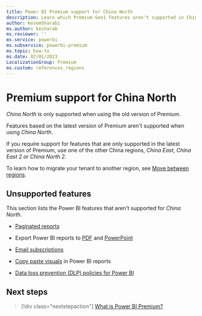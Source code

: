 ```yaml
---
title: Power BI Premium support for China North
description: Learn which Premium Gen1 features aren't supported in China North.
author: KesemSharabi
ms.author: kesharab
ms.reviewer: ''
ms.service: powerbi
ms.subservice: powerbi-premium
ms.topic: how-to
ms.date: 02/01/2023
LocalizationGroup: Premium
ms.custom: references_regions
---
```


# Premium support for China North

*China North* is only supported when using the old version of Premium.

Features based on the latest version of Premium aren't supported when using *China North*.

If you require support for features that are only supported in the latest version of Premium, use one of the other China regions, *China East*, *China East 2* or *China North 2*.

To learn how to migrate your tenant to another region, see [Move between regions](../support/service-admin-region-move.md).

## Unsupported features

This section lists the Power BI features that aren't supported for *China North*.

* [Paginated reports](../paginated-reports/paginated-reports-report-builder-power-bi.md)

* Export Power BI reports to [PDF](../consumer/end-user-pdf.md) and [PowerPoint](../collaborate-share/end-user-powerpoint.md)

* [Email subscriptions](../collaborate-share/end-user-subscribe.md)

* [Copy paste visuals](../visuals/power-bi-visualization-copy-paste.md) in Power BI reports

* [Data loss prevention (DLP) policies for Power BI](service-security-dlp-policies-for-power-bi.md)

## Next steps

>[!div class="nextstepaction"]
>[What is Power BI Premium?](service-premium-what-is.md)
